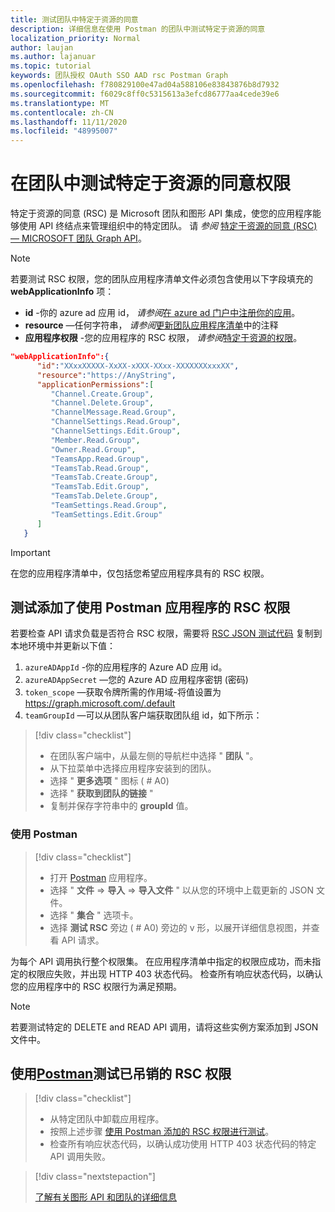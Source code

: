 ```yaml
---
title: 测试团队中特定于资源的同意
description: 详细信息在使用 Postman 的团队中测试特定于资源的同意
localization_priority: Normal
author: laujan
ms.author: lajanuar
ms.topic: tutorial
keywords: 团队授权 OAuth SSO AAD rsc Postman Graph
ms.openlocfilehash: f780829100e47ad04a588106e83843876b8d7932
ms.sourcegitcommit: f6029c8ff0c5315613a3efcd86777aa4cede39e6
ms.translationtype: MT
ms.contentlocale: zh-CN
ms.lasthandoff: 11/11/2020
ms.locfileid: "48995007"
---
```

# <a name="test-resource-specific-consent-permissions--in-teams"></a>在团队中测试特定于资源的同意权限

特定于资源的同意 (RSC) 是 Microsoft 团队和图形 API 集成，使您的应用程序能够使用 API 终结点来管理组织中的特定团队。 请 *参阅*  [特定于资源的同意 (RSC) — MICROSOFT 团队 Graph API](resource-specific-consent.md)。

> [!NOTE]
>若要测试 RSC 权限，您的团队应用程序清单文件必须包含使用以下字段填充的 **webApplicationInfo** 项：
>
> - **id** -你的 azure ad 应用 id， *请参阅*[在 azure ad 门户中注册你的应用](resource-specific-consent.md#register-your-app-with-microsoft-identity-platform-via-the-azure-ad-portal)。
> - **resource** —任何字符串， *请参阅*[更新团队应用程序清单](resource-specific-consent.md#update-your-teams-app-manifest)中的注释
> - **应用程序权限** -您的应用程序的 RSC 权限， *请参阅*[特定于资源的权限](resource-specific-consent.md#resource-specific-permissions)。

```json
"webApplicationInfo":{
      "id":"XXxxXXXXX-XxXX-xXXX-XXxx-XXXXXXXxxxXX",
      "resource":"https://AnyString",
      "applicationPermissions":[
         "Channel.Create.Group",
         "Channel.Delete.Group",
         "ChannelMessage.Read.Group",
         "ChannelSettings.Read.Group",
         "ChannelSettings.Edit.Group",
         "Member.Read.Group",
         "Owner.Read.Group",
         "TeamsApp.Read.Group",
         "TeamsTab.Read.Group",
         "TeamsTab.Create.Group",
         "TeamsTab.Edit.Group",
         "TeamsTab.Delete.Group",
         "TeamSettings.Read.Group",
         "TeamSettings.Edit.Group"
      ]
   }
```

>[!IMPORTANT]
>在您的应用程序清单中，仅包括您希望应用程序具有的 RSC 权限。

## <a name="test-added-rsc-permissions-using-the-postman-app"></a>测试添加了使用 Postman 应用程序的 RSC 权限

若要检查 API 请求负载是否符合 RSC 权限，需要将 [RSC JSON 测试代码](test-rsc-json-file.md) 复制到本地环境中并更新以下值：

1. `azureADAppId`  -你的应用程序的 Azure AD 应用 id。
1. `azureADAppSecret`  —您的 Azure AD 应用程序密钥 (密码) 
1. `token_scope`  —获取令牌所需的作用域-将值设置为 https://graph.microsoft.com/.default
1. `teamGroupId` —可以从团队客户端获取团队组 id，如下所示：

> [!div class="checklist"]
>
> * 在团队客户端中，从最左侧的导航栏中选择 " **团队** "。
> * 从下拉菜单中选择应用程序安装到的团队。
> * 选择 " **更多选项** " 图标 ( # A0) 
> * 选择 " **获取到团队的链接** " 
> * 复制并保存字符串中的 **groupId** 值。

### <a name="using-postman"></a>使用 Postman

> [!div class="checklist"]
>
> * 打开 [Postman](https://www.postman.com) 应用程序。
> * 选择 " **文件**  =>  **导入**  =>  **导入文件** " 以从您的环境中上载更新的 JSON 文件。  
> * 选择 " **集合** " 选项卡。 
> * 选择 **测试 RSC** 旁边 ( # A0) 旁边的 v 形，以展开详细信息视图，并查看 API 请求。

为每个 API 调用执行整个权限集。 在应用程序清单中指定的权限应成功，而未指定的权限应失败，并出现 HTTP 403 状态代码。 检查所有响应状态代码，以确认您的应用程序中的 RSC 权限行为满足预期。

>[!NOTE]
>若要测试特定的 DELETE and READ API 调用，请将这些实例方案添加到 JSON 文件中。

## <a name="test--revoked-rsc-permissions-using-postman"></a>使用[Postman](https://www.postman.com/)测试已吊销的 RSC 权限

> [!div class="checklist"]
>
> * 从特定团队中卸载应用程序。
> * 按照上述步骤 [使用 Postman 添加的 RSC 权限进行测试](#test-added-rsc-permissions-using-the-postman-app)。
> * 检查所有响应状态代码，以确认成功使用 HTTP 403 状态代码的特定 API 调用失败。

> [!div class="nextstepaction"]
>
> [了解有关图形 API 和团队的详细信息](/graph/api/resources/teams-api-overview?view=graph-rest-1.0)
